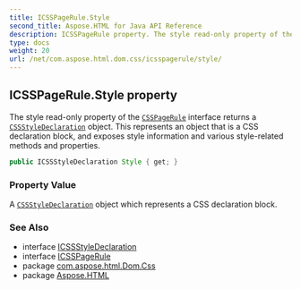 ```yaml
---
title: ICSSPageRule.Style
second_title: Aspose.HTML for Java API Reference
description: ICSSPageRule property. The style read-only property of the CSSPageRule interface returns a CSSStyleDeclaration object. This represents an object that is a CSS declaration block and exposes style information and various style-related methods and properties
type: docs
weight: 20
url: /net/com.aspose.html.dom.css/icsspagerule/style/
---
```

## ICSSPageRule.Style property

The style read-only property of the [`CSSPageRule`](../) interface returns a [`CSSStyleDeclaration`](../../icssstyledeclaration/) object. This represents an object that is a CSS declaration block, and exposes style information and various style-related methods and properties.

```java
public ICSSStyleDeclaration Style { get; }
```

### Property Value

A [`CSSStyleDeclaration`](../../icssstyledeclaration/) object which represents a CSS declaration block.

### See Also

* interface [ICSSStyleDeclaration](../../icssstyledeclaration/)
* interface [ICSSPageRule](../)
* package [com.aspose.html.Dom.Css](../../icsspagerule/)
* package [Aspose.HTML](../../../)
